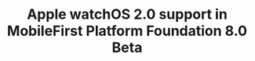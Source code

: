 ---
layout: redirect
title: Apple watchOS 2.0 support in MobileFirst Platform Foundation 8.0 Beta
new_url: https://mobilefirstplatform.ibmcloud.com/blog/2016/04/01/apple-watchOS-2-0-support-in-mobilefirst-platform-foundation-8-0
---